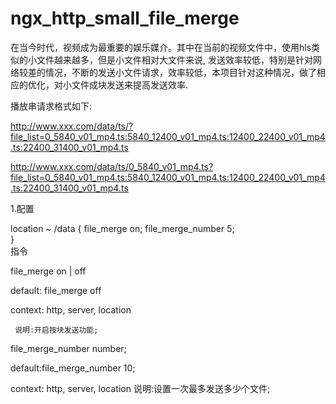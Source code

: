 # ngx_http_small_file_merge
在当今时代，视频成为最重要的娱乐媒介。其中在当前的视频文件中，使用hls类似的小文件越来越多，但是小文件相对大文件来说, 发送效率较低，特别是针对网络较差的情况，不断的发送小文件请求，效率较低，本项目针对这种情况，做了相应的优化，对小文件成块发送来提高发送效率.

播放串请求格式如下:

http://www.xxx.com/data/ts/?file_list=0_5840_v01_mp4.ts:5840_12400_v01_mp4.ts:12400_22400_v01_mp4.ts:22400_31400_v01_mp4.ts

http://www.xxx.com/data/ts/0_5840_v01_mp4.ts?file_list=0_5840_v01_mp4.ts:5840_12400_v01_mp4.ts:12400_22400_v01_mp4.ts:22400_31400_v01_mp4.ts

1.配置

 location ~ /data {
        file_merge on; 
        file_merge_number 5;   
    }   
指令

file_merge on | off

default: file_merge off

context: http, server, location

     说明:开启按块发送功能;

  file_merge_number number;
  
  default:file_merge_number 10;
  
  context: http, server, location
     说明:设置一次最多发送多少个文件;    
